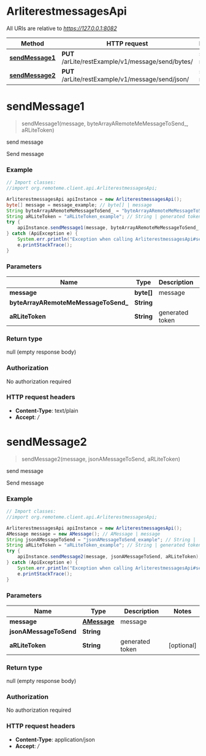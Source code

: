 # ArliterestmessagesApi

All URIs are relative to *https://127.0.0.1:8082*

Method | HTTP request | Description
------------- | ------------- | -------------
[**sendMessage1**](ArliterestmessagesApi.md#sendMessage1) | **PUT** /arLite/restExample/v1/message/send/bytes/ | send message
[**sendMessage2**](ArliterestmessagesApi.md#sendMessage2) | **PUT** /arLite/restExample/v1/message/send/json/ | send message


<a name="sendMessage1"></a>
# **sendMessage1**
> sendMessage1(message, byteArrayARemoteMeMessageToSend_, aRLiteToken)

send message

Send message

### Example
```java
// Import classes:
//import org.remoteme.client.api.ArliterestmessagesApi;

ArliterestmessagesApi apiInstance = new ArliterestmessagesApi();
byte[] message = message_example; // byte[] | message
String byteArrayARemoteMeMessageToSend_ = "byteArrayARemoteMeMessageToSend__example"; // String | 
String aRLiteToken = "aRLiteToken_example"; // String | generated token
try {
    apiInstance.sendMessage1(message, byteArrayARemoteMeMessageToSend_, aRLiteToken);
} catch (ApiException e) {
    System.err.println("Exception when calling ArliterestmessagesApi#sendMessage1");
    e.printStackTrace();
}
```

### Parameters

Name | Type | Description  | Notes
------------- | ------------- | ------------- | -------------
 **message** | **byte[]**| message |
 **byteArrayARemoteMeMessageToSend_** | **String**|  |
 **aRLiteToken** | **String**| generated token | [optional]

### Return type

null (empty response body)

### Authorization

No authorization required

### HTTP request headers

 - **Content-Type**: text/plain
 - **Accept**: */*

<a name="sendMessage2"></a>
# **sendMessage2**
> sendMessage2(message, jsonAMessageToSend, aRLiteToken)

send message

Send message

### Example
```java
// Import classes:
//import org.remoteme.client.api.ArliterestmessagesApi;

ArliterestmessagesApi apiInstance = new ArliterestmessagesApi();
AMessage message = new AMessage(); // AMessage | message
String jsonAMessageToSend = "jsonAMessageToSend_example"; // String | 
String aRLiteToken = "aRLiteToken_example"; // String | generated token
try {
    apiInstance.sendMessage2(message, jsonAMessageToSend, aRLiteToken);
} catch (ApiException e) {
    System.err.println("Exception when calling ArliterestmessagesApi#sendMessage2");
    e.printStackTrace();
}
```

### Parameters

Name | Type | Description  | Notes
------------- | ------------- | ------------- | -------------
 **message** | [**AMessage**](AMessage.md)| message |
 **jsonAMessageToSend** | **String**|  |
 **aRLiteToken** | **String**| generated token | [optional]

### Return type

null (empty response body)

### Authorization

No authorization required

### HTTP request headers

 - **Content-Type**: application/json
 - **Accept**: */*

